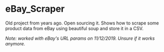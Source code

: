 # eBay_Scraper

Old project from years ago. Open sourcing it. Shows how to scrape some product data from eBay using beautiful soup and store it in a CSV.

*Note: worked with eBay's URL params on 11/12/2019. Unsure if it works anymore.*
